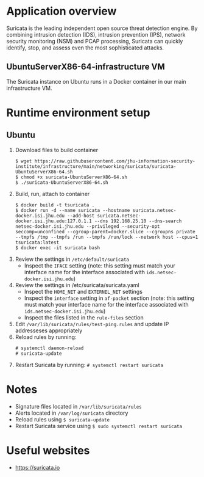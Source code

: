 # Application overview
Suricata is the leading independent open source threat detection engine. By combining intrusion detection (IDS), intrusion prevention (IPS), network security monitoring (NSM) and PCAP processing, Suricata can quickly identify, stop, and assess even the most sophisticated attacks.

## UbuntuServerX86-64-infrastructure VM
The Suricata instance on Ubuntu runs in a Docker container in our main infrastructure VM.

# Runtime environment setup

## Ubuntu
1. Download files to build container
    ```
    $ wget https://raw.githubusercontent.com/jhu-information-security-institute/infrastructure/main/networking/suricata/suricata-UbuntuServerX86-64.sh
    $ chmod +x suricata-UbuntuServerX86-64.sh
    $ ./suricata-UbuntuServerX86-64.sh
    ```
1. Build, run, attach to container
    ```
    $ docker build -t tsuricata .
    $ docker run -d --name suricata --hostname suricata.netsec-docker.isi.jhu.edu --add-host suricata.netsec-docker.isi.jhu.edu:127.0.1.1 --dns 192.168.25.10 --dns-search netsec-docker.isi.jhu.edu --privileged --security-opt seccomp=unconfined --cgroup-parent=docker.slice --cgroupns private --tmpfs /tmp --tmpfs /run --tmpfs /run/lock --network host --cpus=1 tsuricata:latest   
    $ docker exec -it suricata bash 
    ```
1. Review the settings in `/etc/default/suricata`
    * Inspect the `IFACE` setting (note: this setting must match your interface name for the interface associated with `ids.netsec-docker.isi.jhu.edu`)
1. Review the settings in /etc/suricata/suricata.yaml
    * Inspect the `HOME_NET` and `EXTERNEL_NET` settings
    * Inspect the `interface` setting in `af-packet` section (note: this setting must match your interface name for the interface associated with `ids.netsec-docker.isi.jhu.edu`)
    * Inspect the files listed in the `rule-files` section    
1. Edit `/var/lib/suricata/rules/test-ping.rules` and update IP addresseses appropriately
1. Reload rules by running:
   ```
   # systemctl daemon-reload
   # suricata-update
   ```
1. Restart Suricata by running: `# systemctl restart suricata`

# Notes
* Signature files located in `/var/lib/suricata/rules`
* Alerts located in `/var/log/suricata` directory
* Reload rules using `$ suricata-update`
* Restart Suricata service using `$ sudo systemctl restart suricata`

# Useful websites
* https://suricata.io
